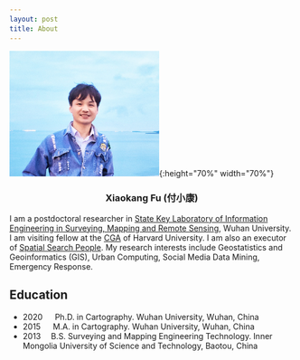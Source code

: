 ```yaml
---
layout: post
title: About
---
```


![](https://raw.githubusercontent.com/wybert/Wybert.github.io/master/images/sea.png){:height="70%" width="70%"}

<div style="text-align: center;"> 
<h3>Xiaokang Fu (付小康)</h3>
    <a href="https://scholar.google.com.hk/citations?user=H9RAbHIAAAAJ"><i class="ai ai-google-scholar ai-2x"></i></a>
      <a href="https://orcid.org/my-orcid?orcid=0000-0002-3396-6720"><i class="ai ai-orcid ai-2x"></i></a>  <a href="https://www.researchgate.net/profile/Xiaokang-Fu"><i class="ai ai-researchgate ai-2x"></i></a>  <a href="https://twitter.com/fxk123"><i class="fa fa-twitter ai-2x"></i></a>  <a href="https://github.com/wybert"><i class="fa fa-github ai-2x"></i></a>  <a href="https://www.linkedin.com/in/xiaokang-fu-258b14a2/"><i class="fa fa-linkedin ai-2x" aria-hidden="true"></i></a>
</div>

I am a postdoctoral researcher in [State Key Laboratory of Information Engineering in Surveying, Mapping and Remote Sensing](http://www.lmars.whu.edu.cn/en/), Wuhan University. I am visiting fellow at the [CGA](https://gis.harvard.edu/) of Harvard University. I am also an executor of <a href="https://luojiassp.github.io/">Spatial Search People</a>. My research interests include Geostatistics and Geoinformatics (GIS), Urban Computing, Social Media Data Mining, Emergency Response.




## Education

- 2020   Ph.D. in Cartography. Wuhan University, Wuhan, China
- 2015   M.A. in Cartography. Wuhan University, Wuhan, China
- 2013  B.S. Surveying and Mapping Engineering Technology. 
Inner Mongolia University of Science and Technology, Baotou, China

<!-- ## Publications

<script src="https://bibbase.org/show?bib=https%3A%2F%2Fapi.zotero.org%2Fusers%2F3636796%2Fcollections%2FNI6VDPMI%2Fitems%3Fkey%3DctxFP0mdGrv98wIzsoxlydCp%26format%3Dbibtex%26limit%3D100&jsonp=1"></script> -->





<!-- ## 研究项目 -->

<!-- 这个地方可以添加图片么 -->
<!-- 
- **社交媒体数据挖掘与城市污染研究(国家自然科学基金 2013-2015)** 

应用新浪微博这一社交媒体服务，从不同尺度不同角度探测城市污染信息。主要包括：

1. 分别从城市尺度和街区尺度探索微博数据与空气污染的相关关系
2. 以城市为单位的空气质量推测，探索社交媒体在城市空间尺度上对污染信息的推测能力
3. 基于新浪微博数据的城市空间细粒度空气质量趋势面推测
4. 应用微博数据探索城市内部的污染源以及各种污染事件的分布

涉及技术难点：微博数据获取方案设计与实施；微博数据预处理方法；特征设计与提取方案；模型设计与评估；基于WEB的污染地图设计与实现。 -->
<!-- 
主要成果：

1. Wang, Y., **Fu, X.**, Jiang, W., Wang, T., Tsou, M.-H., & Ye, X. (2017). Inferring urban air quality based on social media. Computers, Environment and Urban Systems, 66(Supplement C), 110–116. https://doi.org/10.1016/j.compenvurbsys.2017.07.002(**SSCI JCR一区**)
2. Jiang, W., Wang, Y., Tsou, M.-H., & **Fu, X.** (2015). Using Social Media to Detect Outdoor Air Pollution and Monitor Air Quality Index (AQI): A Geo-Targeted Spatiotemporal Analysis Framework with Sina Weibo (Chinese Twitter). PLOS ONE, 10(10), e0141185. https://doi.org/10.1371/journal.pone.0141185(**SCI 中科院 三区**)
3. 相恒茂, **付小康**, 高浠舰, 杨浚, & 王艳东. (2017). 基于社交媒体的城市污染信息探测. 测绘与空间地理信息, 40(08), 47-49+53.(**中文核心**)
4. 王艳东, 荆彤, 姜伟, 王腾, & **付小康**. (2016). 利用社交媒体数据模拟城市空气质量趋势面. 武汉大学学报·信息科学版, 42(1), 14–20.(**EI**) -->
<!-- 

- **社交媒体数据挖掘与城市内涝应急响应(国家自然科学基金 2015-)**

面向城市内涝探测和动态风险评估的需求，基于社交媒体等多源城市大数据，利用复杂网络、深度学习等多学科方法的特点和优势，解决社交媒体话题关联规则与演化机制、多模态异构特征融合与知识提取等关键科学问题，系统地揭示社交媒体中话题演化和城市内涝过程的关系，实现城市内涝区域的探测、内涝内涝程度的评级，为城市内涝救援、减灾提供支撑。主要包括：

1. 基于共词的社交媒体短文本话题发现与分类方法
2. 动态共词网络话题演化模型
3. 社交媒体数据多模态知识迁移和融合下的城市内涝探测方法 -->


<!--:这里技术难点可以不写的,展示自己的技能应该在另外的部分 -->

<!-- 涉及技术难点：社交媒体短文本主题挖掘方法；社交媒体话题演化分析方法；社交媒体多模态数据融合方法 -->


<!-- 以共词网络和深度迁移学习为基础，针对社交媒体文本短、话题多样的特性，提出社交媒体短文本话题挖掘方法；构建动态的共词网络继而研究话题演化及其与城市内涝灾害的相关关系；提出结合迁移学习融合社交媒体中文本和图片多模态信息进行城市内涝探测的方法。本文以“721北京特大暴雨”洪涝人道主义救援为例，获取北京市带有地理坐标的新浪微博数据，实现基于社交媒体的城市内涝区域探测和内涝程度评估。 -->
<!-- 
主要成果:

1. **Fu, X.**. A Hyper-network Framework to Analyzing Dynamic Situation Awareness. **(Working on the draft)**
2. **Fu, X.**. Waterlogging Severity Assessment Using Multi-Mode Deep Learning Based on Social Media. **(Working on the draft)**
3. **Fu, X.**. A Near Real-time Risk Assessment Method of Waterlogging Points Based on LSTM Network. **(Experiment in progress)**
4. 王艳东, **付小康**, & 李萌萌. (2018). 一种基于共词网络的社交媒体数据主题挖掘方法. 武汉大学学报(信息科学版), 43(12), 2287–2294.(**EI**)
5. 王艳东,李萌萌,**付小康**,邵世维,刘辉. (2019). 基于社交媒体共词网络的灾情发展态势探测方法. 武汉大学学报(信息科学版)(Accepted)(**EI**)
6. 刘淑涵, 王艳东, & **付小康**. (2019). 利用卷积神经网络提取微博中的暴雨灾害信息. 地球信息科学学报, 21(07), 1009–1017.(**中文核心**) -->


<!-- 
## 参与研究




- **基于社交网络点评数据的商业设施活力空间点模式分析** 
  
利用大众点评的POI信息和点评信息数据,结合路网约束的方法,研究城市商业设施活力的空
间模式并进行定量分析。主要涉及空间点模式分析方法、路网约束等,主要工作:

1. 负责大众点评数据抓取方案设计与实施
2. 负责路网约束方案实现
3. 参与基于路网约束的梯度提升决策树模型实现

主要成果：

1. Teng Wang, Yandong Wang, Xiaoming Zhao, Xiaokang Fu. Spatial distribution pattern of the customer count and satisfaction of commercial facilities based on social network review data in Beijing, China. Computers, Environment and Urban Systems. 71 (2018) 88–97 (**SSCI JCR一区**)
2. 王腾, 王艳东, 赵晓明, **付小康**, & 蒋波涛. (2018). 顾及道路网约束的商业设施空间点模式分析. 武汉大学学报(信息科学版), 43(11), 1746–1752.(**EI**) -->


<!-- 
- **China Data Lab 科研云共享平台项目**

基于web和虚拟桌面技术,搭建科研人员数据共享平台、软件工具共享平台、模型共享平台、研究案例共享平台,并提供虚拟桌面服务。

主要工作:
   
1. 负责基于Jupyter Notebook的数据研究案例库标准制定
2. 负责基于Jupyter Notebook的数据研究案例制作与分享
3. 负责基于Jupyter Notebook的数据研究案例制作培训 -->


<!--:放一个主要成果在上面，一个Github地址 -->
<!-- 
- **基于智能规划的空间信息服务组合模型自动构建（国家自然科学基金）**

对空间信息服务进行自动智能组合以回答面向具体领域的问题。主要涉及人工智能、WebService技术等,主要工作:

1. 负责完成水位预测模块模型的建立及相关WebService发布
2. 负责GIS模块化与微博数据挖掘自动化及相关WebService发布 -->
   

<!-- # 科研经历

1. 2017.7 参加CPGIS国际会议,并作口头报告
2. 积极参加每年的GIS年会,并作口头报告 -->


<!-- # 科研技术能力

1. 具备阅读英文文献以及英文科技论文写作能力
2. 能够无障碍进行英语日常对话和学术交流
3. 具备基金申请书书写经验
4. 掌握GIS工具,Python、R等科学计算编程语言.熟悉数据爬虫、数据处理、统计分析、机器学习、深度学习、数据可视化等工作
5. 熟悉服务器管理、数据库管理工作,熟悉Linux、Mongo、Git等平台或工具
6. 熟悉Web开发,Web Services开发、地图开发等
7. 具有很好的团队协作能力 -->

<!-- ## 开放的项目 -->


<!-- ### Social media crawler

[wybert/weiboUserCrawler](https://github.com/wybert/weiboUserCrawler)
[wybert/PicCralwer](https://github.com/wybert/PicCralwer) -->

<!-- ### Web service

[wybert/smartwebservice](https://github.com/wybert/smartwebservice) -->


<!-- ### Academic writing

[wybert/AcademicManuscriptMarkdownTemplate](https://github.com/wybert/AcademicManuscriptMarkdownTemplate)
[wybert/mk2mm](https://github.com/wybert/mk2mm) -->



<!-- ### Having fun 

[wybert/gikoneko](https://github.com/wybert/gikoneko)
[wybert/GuitarTabCrawer](https://github.com/wybert/GuitarTabCrawer)

## 个人爱好

**文艺爱好:**摄影与视频制作,音乐与音乐创作,天文与观星

**体育爱好:**羽毛球,跑步,华尔兹和街舞 -->